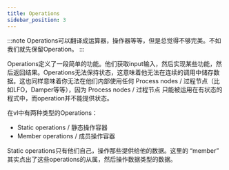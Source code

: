 ```yaml
---
title: Operations
sidebar_position: 3
---
```


:::note
Operations可以翻译成运算器，操作器等等，但是总觉得不够完美。不如我们就先保留Operation。
:::

Operations定义了一段简单的功能。他们获取input输入，然后实现某些功能，然后返回结果。Operations无法保持状态，这意味着他无法在连续的调用中储存数据。这也同样意味着你无法在他们内部使用任何 Process nodes / 过程节点（比如LFO，Damper等等），因为 Process nodes / 过程节点 只能被运用在有状态的程式中，而operation并不能提供状态。

在vl中有两种类型的Operations：
- Static operations / 静态操作容器
- Member operations / 成员操作容器

Static operations只有他们自己，操作那些提供给他的数据。这里的 “member” 其实点出了这些operations的从属，然后操作数据类型的数据。